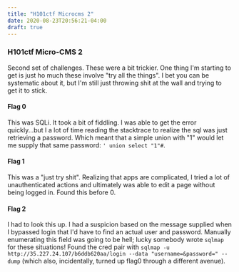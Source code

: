 ```yaml
---
title: "H101ctf Microcms 2"
date: 2020-08-23T20:56:21-04:00
draft: true
---
```


### H101ctf Micro-CMS 2
Second set of challenges. These were a bit trickier. One thing I'm starting to get is just ho much these involve "try all the things". I bet you can be systematic about it, but I'm still just throwing shit at the wall and trying to get it to stick.

#### Flag 0
This was SQLi. It took a bit of fiddling. I was able to get the error quickly...but I a lot of time reading the stacktrace to realize the sql was just retrieving a password. Which meant that a simple union with "1" would let me supply that same password: `' union select "1"#`.

#### Flag 1
This was a "just try shit". Realizing that apps are complicated, I tried a lot of unauthenticated actions and ultimately was able to edit a page without being logged in. Found this before 0.

#### Flag 2
I had to look this up. I had a suspicion based on the message supplied when I bypassed login that I'd have to find an actual user and password. Manually enumerating this field was going to be hell; lucky somebody wrote `sqlmap` for these situations! Found the cred pair with `sqlmap -u http://35.227.24.107/b6ddb620aa/login --data "username=&password=" --dump` (which also, incidentally, turned up flag0 through a different avenue).

